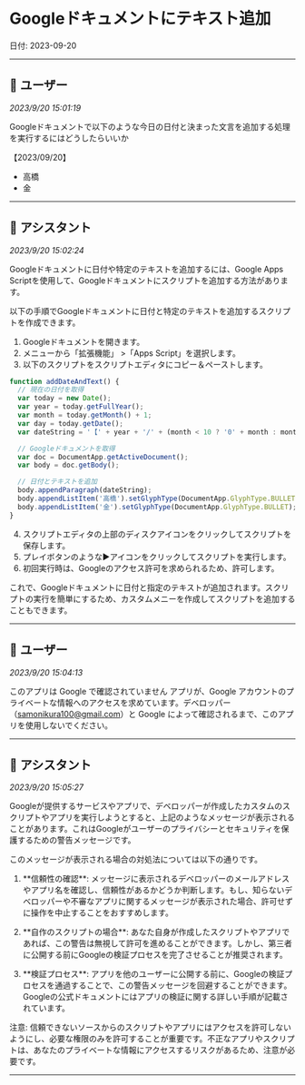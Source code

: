 # Googleドキュメントにテキスト追加

日付: 2023-09-20

---

## 👤 ユーザー
*2023/9/20 15:01:19*

Googleドキュメントで以下のような今日の日付と決まった文言を追加する処理を実行するにはどうしたらいいか

【2023/09/20】
- 高橋
- 金

---

## 🤖 アシスタント
*2023/9/20 15:02:24*

Googleドキュメントに日付や特定のテキストを追加するには、Google Apps Scriptを使用して、Googleドキュメントにスクリプトを追加する方法があります。

以下の手順でGoogleドキュメントに日付と特定のテキストを追加するスクリプトを作成できます。

1. Googleドキュメントを開きます。
2. メニューから「拡張機能」 >「Apps Script」を選択します。
3. 以下のスクリプトをスクリプトエディタにコピー＆ペーストします。

```javascript
function addDateAndText() {
  // 現在の日付を取得
  var today = new Date();
  var year = today.getFullYear();
  var month = today.getMonth() + 1;
  var day = today.getDate();
  var dateString = '【' + year + '/' + (month < 10 ? '0' + month : month) + '/' + (day < 10 ? '0' + day : day) + '】';

  // Googleドキュメントを取得
  var doc = DocumentApp.getActiveDocument();
  var body = doc.getBody();

  // 日付とテキストを追加
  body.appendParagraph(dateString);
  body.appendListItem('高橋').setGlyphType(DocumentApp.GlyphType.BULLET);
  body.appendListItem('金').setGlyphType(DocumentApp.GlyphType.BULLET);
}

```

4. スクリプトエディタの上部のディスクアイコンをクリックしてスクリプトを保存します。
5. プレイボタンのような▶️アイコンをクリックしてスクリプトを実行します。
6. 初回実行時は、Googleのアクセス許可を求められるため、許可します。

これで、Googleドキュメントに日付と指定のテキストが追加されます。スクリプトの実行を簡単にするため、カスタムメニーを作成してスクリプトを追加することもできます。

---

## 👤 ユーザー
*2023/9/20 15:04:13*

このアプリは Google で確認されていません
アプリが、Google アカウントのプライベートな情報へのアクセスを求めています。デベロッパー（samonikura100@gmail.com）と Google によって確認されるまで、このアプリを使用しないでください。

---

## 🤖 アシスタント
*2023/9/20 15:05:27*

Googleが提供するサービスやアプリで、デベロッパーが作成したカスタムのスクリプトやアプリを実行しようとすると、上記のようなメッセージが表示されることがあります。これはGoogleがユーザーのプライバシーとセキュリティを保護するための警告メッセージです。

このメッセージが表示される場合の対処法については以下の通りです。

1. \*\*信頼性の確認\*\*: メッセージに表示されるデベロッパーのメールアドレスやアプリ名を確認し、信頼性があるかどうか判断します。もし、知らないデベロッパーや不審なアプリに関するメッセージが表示された場合、許可せずに操作を中止することをおすすめします。

2. \*\*自作のスクリプトの場合\*\*: あなた自身が作成したスクリプトやアプリであれば、この警告は無視して許可を進めることができます。しかし、第三者に公開する前にGoogleの検証プロセスを完了させることが推奨されます。

3. \*\*検証プロセス\*\*: アプリを他のユーザーに公開する前に、Googleの検証プロセスを通過することで、この警告メッセージを回避することができます。Googleの公式ドキュメントにはアプリの検証に関する詳しい手順が記載されています。

注意: 信頼できないソースからのスクリプトやアプリにはアクセスを許可しないようにし、必要な権限のみを許可することが重要です。不正なアプリやスクリプトは、あなたのプライベートな情報にアクセスするリスクがあるため、注意が必要です。

---
